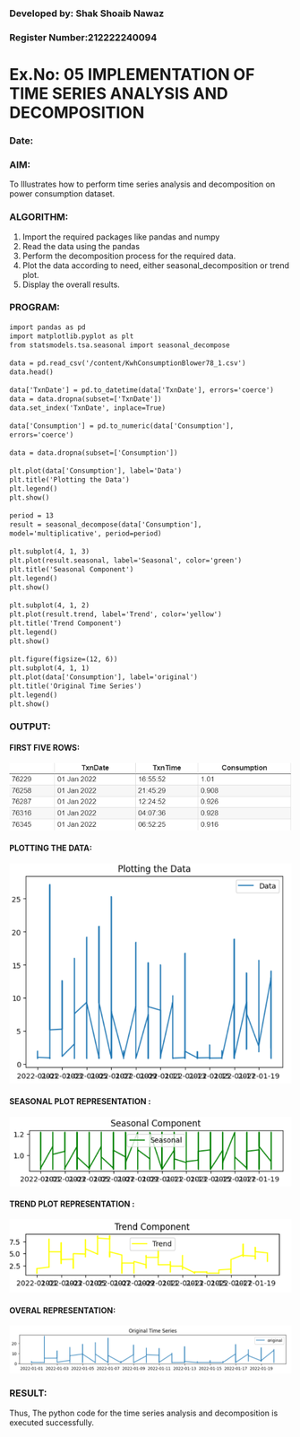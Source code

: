 ### Developed by: Shak Shoaib Nawaz
### Register Number:212222240094
# Ex.No: 05  IMPLEMENTATION OF TIME SERIES ANALYSIS AND DECOMPOSITION
### Date: 


### AIM:
To Illustrates how to perform time series analysis and decomposition on power consumption dataset.

### ALGORITHM:
1. Import the required packages like pandas and numpy
2. Read the data using the pandas
3. Perform the decomposition process for the required data.
4. Plot the data according to need, either seasonal_decomposition or trend plot.
5. Display the overall results.

### PROGRAM:
```
import pandas as pd
import matplotlib.pyplot as plt
from statsmodels.tsa.seasonal import seasonal_decompose

data = pd.read_csv('/content/KwhConsumptionBlower78_1.csv')
data.head()

data['TxnDate'] = pd.to_datetime(data['TxnDate'], errors='coerce')
data = data.dropna(subset=['TxnDate'])
data.set_index('TxnDate', inplace=True)

data['Consumption'] = pd.to_numeric(data['Consumption'], errors='coerce')

data = data.dropna(subset=['Consumption'])

plt.plot(data['Consumption'], label='Data')
plt.title('Plotting the Data')
plt.legend()
plt.show()

period = 13
result = seasonal_decompose(data['Consumption'], model='multiplicative', period=period)

plt.subplot(4, 1, 3)
plt.plot(result.seasonal, label='Seasonal', color='green')
plt.title('Seasonal Component')
plt.legend()
plt.show()

plt.subplot(4, 1, 2)
plt.plot(result.trend, label='Trend', color='yellow')
plt.title('Trend Component')
plt.legend()
plt.show()

plt.figure(figsize=(12, 6))
plt.subplot(4, 1, 1)
plt.plot(data['Consumption'], label='original')
plt.title('Original Time Series')
plt.legend()
plt.show()
```
### OUTPUT:
#### FIRST FIVE ROWS:
![alt text](image.png)

#### PLOTTING THE DATA:
![alt text](image-1.png)

#### SEASONAL PLOT REPRESENTATION :
![alt text](image-2.png)

#### TREND PLOT REPRESENTATION :
![alt text](image-3.png)

#### OVERAL REPRESENTATION:
![alt text](image-4.png)

### RESULT:
Thus, The python code for the time series analysis and decomposition is executed successfully.
